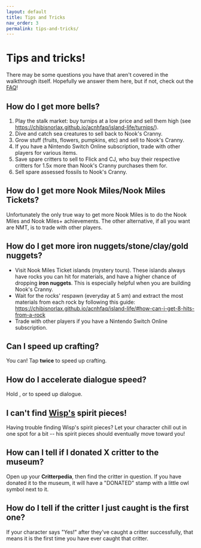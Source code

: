 ```yaml
---
layout: default
title: Tips and Tricks
nav_order: 3
permalink: tips-and-tricks/
---
```


# Tips and tricks!

There may be some questions you have that aren't covered in the walkthrough itself. Hopefully we answer them here, but if not, check out the [FAQ](https://chibisnorlax.github.io/acnhfaq/)! 

## How do I get more bells?
1. Play the stalk market: buy turnips at a low price and sell them high (see <https://chibisnorlax.github.io/acnhfaq/island-life/turnips/>).
2. Dive and catch sea creatures to sell back to Nook's Cranny.
3. Grow stuff (fruits, flowers, pumpkins, etc) and sell to Nook's Cranny.
4. If you have a Nintendo Switch Online subscription, trade with other players for various items.
5. Save spare critters to sell to Flick and CJ, who buy their respective critters for 1.5x more than Nook's Cranny purchases them for.
6. Sell spare assessed fossils to Nook's Cranny.

## How do I get more Nook Miles/Nook Miles Tickets?
Unfortunately the only true way to get more Nook Miles is to do the Nook Miles and Nook Miles+ achievements. The other alternative, if all you want are NMT, is to trade with other players. 

## How do I get more iron nuggets/stone/clay/gold nuggets?
- Visit Nook Miles Ticket islands (mystery tours). These islands always have rocks you can hit for materials, and have a higher chance of dropping **iron nuggets**. This is especially helpful when you are building Nook's Cranny.
- Wait for the rocks' respawn (everyday at 5 am) and extract the most materials from each rock by following this guide: https://chibisnorlax.github.io/acnhfaq/island-life/#how-can-i-get-8-hits-from-a-rock
- Trade with other players if you have a Nintendo Switch Online subscription.

## Can I speed up crafting?
You can! Tap <span class="icon-A"></span> **twice** to speed up crafting.

## How do I accelerate dialogue speed?
Hold <span class="icon-B"></span>, <span class="icon-L"></span> or <span class="icon-R"></span> to speed up dialogue.

## I can't find [Wisp's](https://chibisnorlax.github.io/acnhfaq/npc/visiting/#wisp) spirit pieces!
Having trouble finding Wisp's spirit pieces? Let your character chill out in one spot for a bit -- his spirit pieces should eventually move toward you!

## How can I tell if I donated X critter to the museum?
Open up your **Critterpedia**, then find the critter in question. If you have donated it to the museum, it will have a "DONATED" stamp with a little owl symbol next to it.

## How do I tell if the critter I just caught is the first one?
If your character says "Yes!" after they've caught a critter successfully, that means it is the first time you have ever caught that critter.
